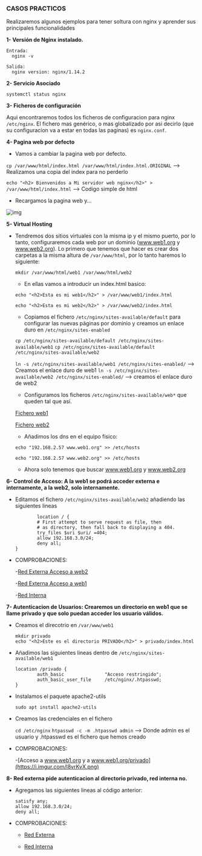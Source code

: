 ### CASOS PRACTICOS

Realizaremos algunos ejemplos para tener soltura con nginx y aprender sus principales funcionalidades

**1- Versión de Nginx instalado.**

    Entrada:
      nginx -v

    Salida:
      nginx version: nginx/1.14.2
    
**2- Servicio Asociado**

    systemctl status nginx

**3- Ficheros de configuración**

   Aqui encontraremos todos los ficheros de configuracion para nginx ```/etc/nginx```. El fichero mas genérico, o mas globalizado por asi decirlo (que su configuracion va a estar en todas las paginas) es ```nginx.conf```.


**4- Pagina web por defecto**

   - Vamos a cambiar la pagina web por defecto.
    
   ```cp /var/www/html/index.html /var/www/html/index.html.ORIGINAL``` --> Realizamos una copia del index para no perderlo
   
   ```echo "<h2> Bienvenidos a Mi servidor web nginx</h2>" > /var/www/html/index.html``` --> Codigo simple de html 
   
   - Recargamos la pagina web y...
    
   ![img](https://i.imgur.com/QWIKP7X.png)
   
   
**5- Virtual Hosting**
  
  - Tendremos dos sitios virtuales con la misma ip y el mismo puerto, por lo tanto, configuraremos cada web por un dominio (www.web1.org y www.web2.org). Lo primero que tenemos que hacer es crear dos carpetas a la misma altura de `/var/www/html`, por lo tanto haremos lo siguiente:

    ```mkdir /var/www/html/web1 /var/www/html/web2```
 
    - En ellas vamos a introducir un index.html basico:
    
    ```echo "<h2>Esta es mi web1</h2>" > /var/www/web1/index.html```
    
    ```echo "<h2>Esta es mi web2</h2>" > /var/www/web2/index.html```
    
    - Copiamos el fichero `/etc/nginx/sites-available/default` para configurar las nuevas páginas por dominio y creamos un enlace duro en `/etc/nginx/sites-enabled`
    
    ```cp /etc/nginx/sites-available/default /etc/nginx/sites-available/web1```
    ```cp /etc/nginx/sites-available/default /etc/nginx/sites-available/web2```
    
    `ln -s /etc/nginx/sites-available/web1 /etc/nginx/sites-enabled/` --> Creamos el enlace duro de web1
    `ln -s /etc/nginx/sites-available/web2 /etc/nginx/sites-enabled/` --> creamos el enlace duro de web2
    
    - Configuramos los ficheros `/etc/nginx/sites-available/web*` que queden tal que así.
    
    [Fichero web1](https://github.com/sergiolaguens/nginx/blob/main/web1) 
    
    [Fichero web2](https://github.com/sergiolaguens/nginx/blob/main/web2)
    
    - Añadimos los dns en el equipo fisico:
    
    `echo "192.168.2.57	www.web1.org" >> /etc/hosts`
    
    `echo "192.168.2.57	www.web2.org" >> /etc/hosts`
    
    - Ahora solo tenemos que buscar www.web1.org y www.web2.org
    
    
**6- Control de Acceso: A la web1 se podrá acceder externa e internamente, a la web2, solo internamente.**

  - Editamos el fichero `/etc/nginx/sites-available/web2` añadiendo las siguientes lineas
  
                location / {
                # First attempt to serve request as file, then
                # as directory, then fall back to displaying a 404.
                try_files $uri $uri/ =404;
                allow 192.168.3.0/24;
                deny all;
        }

  - COMPROBACIONES:
  
    -[Red Externa Acceso a web2](https://i.imgur.com/yhF3h2X.png)

    -[Red Externa Acceso a web1](https://i.imgur.com/AopJAqN.png)

    -[Red Interna](https://i.imgur.com/7aXmwt6.png)


**7- Autenticacion de Usuarios: Crearemos un directorio en web1 que se llame privado y que solo puedan acceder los usuario válidos.**

  - Creamos el direcotrio en `/var/www/web1` 
  
        mkdir privado
        echo "<h2>Este es el directorio PRIVADO</h2>" > privado/index.html
        
  - Añadimos las siguientes lineas dentro de `/etc/nginx/sites-available/web1`
        
        location /privado {
                auth_basic               "Acceso restringido";
                auth_basic_user_file     /etc/nginx/.htpasswd;
        }
        
  - Instalamos el paquete apache2-utils
  
        sudo apt install apache2-utils
        
  - Creamos las credenciales en el fichero
  
       `cd /etc/nginx`
       `htpasswd -c -m .htpasswd admin` --> Donde admin es el usuario y .htpasswd es el fichero que hemos creado
       
  - COMPROBACIONES:
  
    -[Acceso a www.web1.org y a www.web1.org/privado](https://i.imgur.com/l8vrKvX.png)
    
**8- Red externa pide autenticacion al directorio privado, red interna no.**

  - Agregamos las siguientes lineas al código anterior:
  
        satisfy any;
        allow 192.168.3.0/24;
        deny all;
        
  - COMPROBACIONES: 
  
    - [Red Externa](https://i.imgur.com/Zuom2KH.png)
    
    - [Red Interna](https://i.imgur.com/Ovm2C8J.png)


